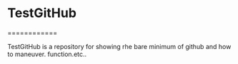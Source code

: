 # TestGitHub
============

TestGitHub is a repository for showing rhe bare minimum of github and how to maneuver. function.etc..